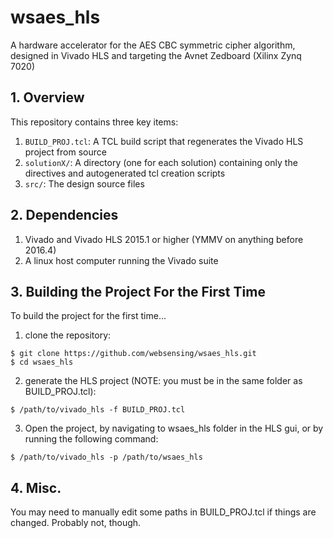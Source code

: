 # wsaes_hls
 A hardware accelerator for the AES CBC symmetric cipher algorithm, designed in Vivado HLS and targeting the Avnet Zedboard (Xilinx Zynq 7020)

## 1. Overview 
This repository contains three key items:
1. `BUILD_PROJ.tcl`: A TCL build script that regenerates the Vivado HLS project from source
2. `solutionX/`: A directory (one for each solution) containing only the directives and autogenerated tcl creation scripts
3. `src/`: The design source files

## 2. Dependencies
1. Vivado and Vivado HLS 2015.1 or higher (YMMV on anything before 2016.4)
2. A linux host computer running the Vivado suite

## 3. Building the Project For the First Time
To build the project for the first time...

1. clone the repository: 

`$ git clone https://github.com/websensing/wsaes_hls.git`\
`$ cd wsaes_hls`

2. generate the HLS project (NOTE: you must be in the same folder as BUILD_PROJ.tcl): 

`$ /path/to/vivado_hls -f BUILD_PROJ.tcl`

3. Open the project, by navigating to wsaes_hls folder in the HLS gui, or by running the following command:

`$ /path/to/vivado_hls -p /path/to/wsaes_hls`

## 4. Misc. 
You may need to manually edit some paths in BUILD_PROJ.tcl if things are changed. Probably not, though.
